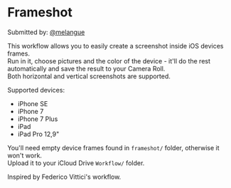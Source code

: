 # Frameshot
    
Submitted by: [@melangue](https://github.com/melangue)

This workflow allows you to easily create a screenshot inside iOS devices frames.  
Run in it, choose pictures and the color of the device - it'll do the rest automatically and save the result to your Camera Roll.  
Both horizontal and vertical screenshots are supported.

Supported devices:

- iPhone SE
- iPhone 7
- iPhone 7 Plus
- iPad
- iPad Pro 12,9"

You'll need empty device frames found in  `frameshot/` folder, otherwise it won't work.   
Upload it to your iCloud Drive `Workflow/` folder.

Inspired by Federico Vittici's workflow.

